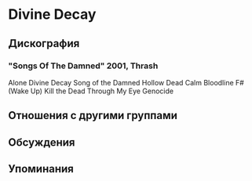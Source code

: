 # Divine Decay



## Дискография

### "Songs Of The Damned" 2001, Thrash

Alone 
Divine Decay 
Song of the Damned 
Hollow 
Dead Calm 
Bloodline 
F# (Wake Up) 
Kill the Dead 
Through My Eye 
Genocide


## Отношения с другими группами


## Обсуждения


## Упоминания

